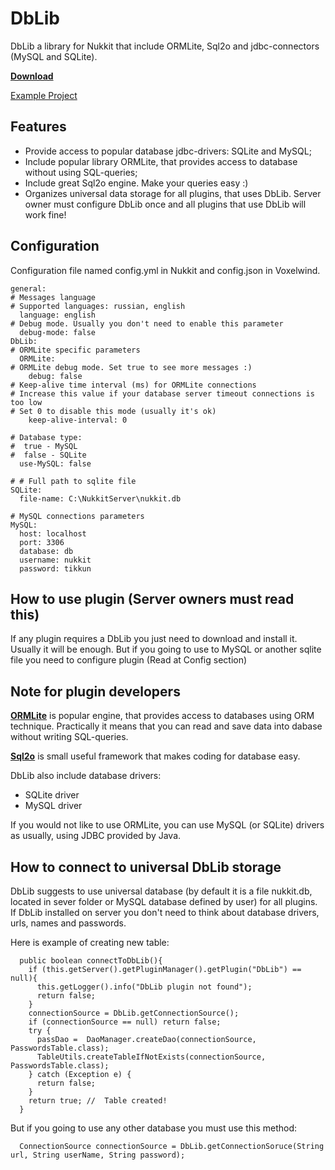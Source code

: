 # DbLib
DbLib a library for Nukkit that include ORMLite, Sql2o and jdbc-connectors (MySQL and SQLite).

[**Download**](https://cloudburstmc.org/resources/dblib.12/)

[Example Project](https://github.com/fromgate/DbExample)


## Features

* Provide access to popular database jdbc-drivers: SQLite and MySQL;
* Include popular library ORMLite, that provides access to database without using SQL-queries;
* Include great Sql2o engine. Make your queries easy :)
* Organizes universal data storage for all plugins, that uses DbLib. Server owner must configure DbLib once and all plugins that use DbLib will work fine!

## Configuration
Configuration file named config.yml in Nukkit and config.json in Voxelwind.
```
general:
# Messages language
# Supported languages: russian, english
  language: english 
# Debug mode. Usually you don't need to enable this parameter
  debug-mode: false
DbLib:
# ORMLite specific parameters
  ORMLite:
# ORMLite debug mode. Set true to see more messages :)
    debug: false
# Keep-alive time interval (ms) for ORMLite connections
# Increase this value if your database server timeout connections is too low
# Set 0 to disable this mode (usually it's ok)
    keep-alive-interval: 0

# Database type:
#  true - MySQL
#  false - SQLite
  use-MySQL: false

# # Full path to sqlite file
SQLite:
  file-name: C:\NukkitServer\nukkit.db
  
# MySQL connections parameters
MySQL:
  host: localhost
  port: 3306
  database: db
  username: nukkit
  password: tikkun
```

## How to use plugin (Server owners must read this)
If any plugin requires a DbLib you just need to download and install it. Usually it will be enough. But if you going to use to MySQL or another sqlite file you need to configure plugin (Read at Config section)

## Note for plugin developers
[**ORMLite**](http://ormlite.com/) is popular engine, that provides access to databases using ORM technique. Practically it means that you can read and save data into dabase without writing SQL-queries.

[**Sql2o**](http://www.sql2o.org/) is small useful framework that makes coding for database easy. 

DbLib also include database drivers:

* SQLite driver
* MySQL driver

If you would not like to use ORMLite, you can use MySQL (or SQLite) drivers as usually, using JDBC provided by Java.


## How to connect to universal DbLib storage

DbLib suggests to use universal database (by default it is a file nukkit.db, located in sever folder or MySQL database defined by user) for all plugins. If DbLib installed on server you don't need to think about database drivers, urls, names and passwords.

Here is example of creating new table:
```
  public boolean connectToDbLib(){
    if (this.getServer().getPluginManager().getPlugin("DbLib") == null){
      this.getLogger().info("DbLib plugin not found");
      return false;
    }
    connectionSource = DbLib.getConnectionSource();
    if (connectionSource == null) return false;
    try {
      passDao =  DaoManager.createDao(connectionSource, PasswordsTable.class);
      TableUtils.createTableIfNotExists(connectionSource, PasswordsTable.class);
    } catch (Exception e) {
      return false;
    }
    return true; //  Table created!
  }
```

But if you going to use any other database you must use this method:
```
  ConnectionSource connectionSource = DbLib.getConnectionSoruce(String url, String userName, String password);
```


